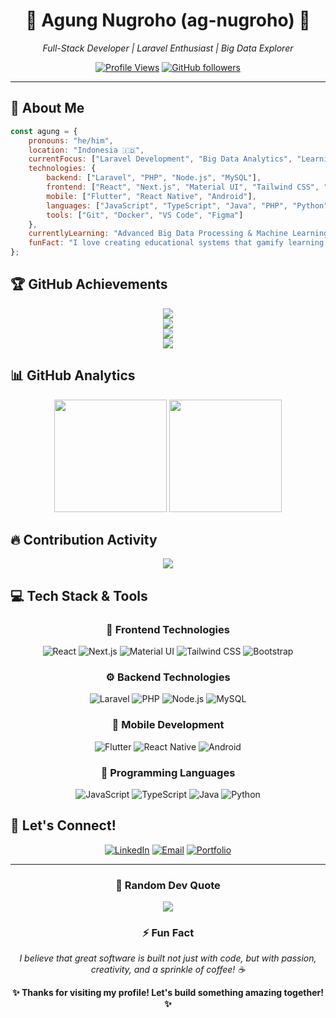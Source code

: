 <div align="center">

# 🚀 Agung Nugroho (ag-nugroho) 🚀

<p><em>Full-Stack Developer | Laravel Enthusiast | Big Data Explorer</em></p>

[![Profile Views](https://komarev.com/ghpvc/?username=ag-nugroho&color=blueviolet&style=flat-square&label=Profile+Views)](https://github.com/ag-nugroho)
[![GitHub followers](https://img.shields.io/github/followers/ag-nugroho?label=Followers&style=social)](https://github.com/ag-nugroho?tab=followers)

<hr>

</div>

## 🎯 About Me

```javascript
const agung = {
    pronouns: "he/him",
    location: "Indonesia 🇮🇩",
    currentFocus: ["Laravel Development", "Big Data Analytics", "Learning Management Systems"],
    technologies: {
        backend: ["Laravel", "PHP", "Node.js", "MySQL"],
        frontend: ["React", "Next.js", "Material UI", "Tailwind CSS", "Bootstrap"],
        mobile: ["Flutter", "React Native", "Android"],
        languages: ["JavaScript", "TypeScript", "Java", "PHP", "Python"],
        tools: ["Git", "Docker", "VS Code", "Figma"]
    },
    currentlyLearning: "Advanced Big Data Processing & Machine Learning",
    funFact: "I love creating educational systems that gamify learning! 🎮"
};
```

## 🏆 GitHub Achievements

<div align="center">
  <img src="https://github-profile-trophy.vercel.app/?username=ag-nugroho&theme=algolia&column=4&margin-w=15&margin-h=15&no-bg=true" />
</div>

<div align="center">
  <img src="https://github-readme-stats.vercel.app/api?username=ag-nugroho&theme=midnight-purple&hide_border=false&include_all_commits=true&count_private=true" /><br/>
  <img src="https://github-readme-streak-stats.herokuapp.com/?user=ag-nugroho&theme=midnight-purple&hide_border=false" /><br/>
  <img src="https://github-readme-stats.vercel.app/api/top-langs/?username=ag-nugroho&theme=midnight-purple&hide_border=false&include_all_commits=true&count_private=true&layout=compact" />
</div>

## 📊 GitHub Analytics

<div align="center">
  <img height="180em" src="https://github-readme-stats-sigma-five.vercel.app/api?username=ag-nugroho&show_icons=true&theme=algolia&include_all_commits=true&count_private=true&hide_border=true"/>
  <img height="180em" src="https://github-readme-stats-sigma-five.vercel.app/api/top-langs/?username=ag-nugroho&layout=compact&langs_count=8&theme=algolia&hide_border=true"/>
</div>

## 🔥 Contribution Activity

<div align="center">
  <img src="https://github-readme-streak-stats.herokuapp.com/?user=ag-nugroho&theme=algolia&hide_border=true" />
</div>

## 💻 Tech Stack & Tools

<div align="center">

### 🎨 Frontend Technologies
![React](https://img.shields.io/badge/React-20232A?style=for-the-badge&logo=react&logoColor=61DAFB)
![Next.js](https://img.shields.io/badge/Next.js-000000?style=for-the-badge&logo=nextdotjs&logoColor=white)
![Material UI](https://img.shields.io/badge/Material--UI-0081CB?style=for-the-badge&logo=material-ui&logoColor=white)
![Tailwind CSS](https://img.shields.io/badge/Tailwind_CSS-38B2AC?style=for-the-badge&logo=tailwind-css&logoColor=white)
![Bootstrap](https://img.shields.io/badge/Bootstrap-563D7C?style=for-the-badge&logo=bootstrap&logoColor=white)

### ⚙️ Backend Technologies
![Laravel](https://img.shields.io/badge/Laravel-FF2D20?style=for-the-badge&logo=laravel&logoColor=white)
![PHP](https://img.shields.io/badge/PHP-777BB4?style=for-the-badge&logo=php&logoColor=white)
![Node.js](https://img.shields.io/badge/Node.js-339933?style=for-the-badge&logo=nodedotjs&logoColor=white)
![MySQL](https://img.shields.io/badge/MySQL-4479A1?style=for-the-badge&logo=mysql&logoColor=white)

### 📱 Mobile Development
![Flutter](https://img.shields.io/badge/Flutter-02569B?style=for-the-badge&logo=flutter&logoColor=white)
![React Native](https://img.shields.io/badge/React_Native-20232A?style=for-the-badge&logo=react&logoColor=61DAFB)
![Android](https://img.shields.io/badge/Android-3DDC84?style=for-the-badge&logo=android&logoColor=white)

### 💬 Programming Languages
![JavaScript](https://img.shields.io/badge/JavaScript-F7DF1E?style=for-the-badge&logo=javascript&logoColor=black)
![TypeScript](https://img.shields.io/badge/TypeScript-007ACC?style=for-the-badge&logo=typescript&logoColor=white)
![Java](https://img.shields.io/badge/Java-ED8B00?style=for-the-badge&logo=java&logoColor=white)
![Python](https://img.shields.io/badge/Python-3776AB?style=for-the-badge&logo=python&logoColor=white)

</div>

## 🤝 Let's Connect!

<div align="center">

[![LinkedIn](https://img.shields.io/badge/LinkedIn-0077B5?style=for-the-badge&logo=linkedin&logoColor=white)](https://linkedin.com/in/ag-nugroho)
[![Email](https://img.shields.io/badge/Email-D14836?style=for-the-badge&logo=gmail&logoColor=white)](mailto:your.email@gmail.com)
[![Portfolio](https://img.shields.io/badge/Portfolio-FF7139?style=for-the-badge&logo=Firefox-Browser&logoColor=white)](https://your-portfolio-url.com)

</div>

---

<div align="center">

### 💭 Random Dev Quote
![](https://quotes-github-readme.vercel.app/api?type=horizontal&theme=algolia)

### ⚡ Fun Fact
*I believe that great software is built not just with code, but with passion, creativity, and a sprinkle of coffee! ☕*

**✨ Thanks for visiting my profile! Let's build something amazing together! ✨**

</div>

